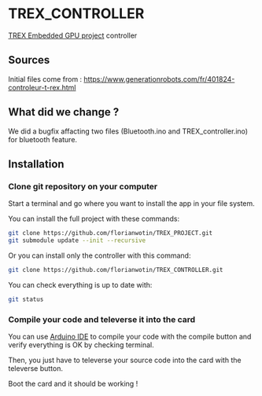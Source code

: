 # TREX_CONTROLLER
[TREX Embedded GPU project](https://github.com/florianwotin/TREX_PROJECT) controller

## Sources

Initial files come from : https://www.generationrobots.com/fr/401824-controleur-t-rex.html

## What did we change ?

We did a bugfix affacting two files (Bluetooth.ino and TREX_controller.ino) for bluetooth feature.

## Installation

### Clone git repository on your computer

Start a terminal and go where you want to install the app in your file system.

You can install the full project with these commands:

```bash
git clone https://github.com/florianwotin/TREX_PROJECT.git
git submodule update --init --recursive
```

Or you can install only the controller with this command:

```bash
git clone https://github.com/florianwotin/TREX_CONTROLLER.git
```

You can check everything is up to date with:

```bash
git status
```

### Compile your code and televerse it into the card

You can use [Arduino IDE](https://www.arduino.cc/en/software) to compile your code with the compile button and verify everything is OK by checking terminal.

Then, you just have to televerse your source code into the card with the televerse button.

Boot the card and it should be working !
